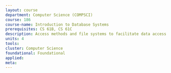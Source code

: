 ```yaml
---
layout: course 
department: Computer Science (COMPSCI)
course: 186
course-name: Introduction to Database Systems
prerequisites: CS 61B, CS 61C
description: Access methods and file systems to facilitate data access. Hierarchical, network, relational, and object-oriented data models. Query languages for models. Embedding query languages in programming languages. Database services including protection, integrity control, and alternative views of data. High-level interfaces including application generators, browsers, and report writers. Introduction to transaction processing. Database system implementation to be done as term project.
units: 4
tools: 
cluster: Computer Science
foundational: Foundational
applied: 
meta: 
---
```

